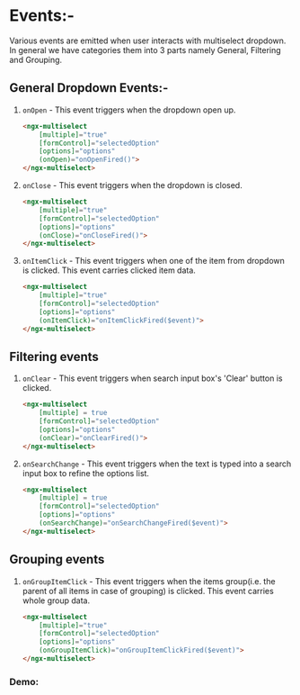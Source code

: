 
# Events:- 
Various events are emitted when user interacts with multiselect dropdown. In general we have categories them into 3 parts namely General, Filtering and Grouping.

## General Dropdown Events:-

1. `onOpen` - This event triggers when the dropdown open up.
    ```html
    <ngx-multiselect
        [multiple]="true"
        [formControl]="selectedOption"
        [options]="options"
        (onOpen)="onOpenFired()">
    </ngx-multiselect>
    ```

2. `onClose` - This event triggers when the dropdown is closed.
    ```html
    <ngx-multiselect
        [multiple]="true"
        [formControl]="selectedOption"
        [options]="options"
        (onClose)="onCloseFired()">
    </ngx-multiselect>
    ```

3. `onItemClick` - This event triggers when one of the item from dropdown is clicked. This event carries clicked item data.
    ```html
    <ngx-multiselect
        [multiple]="true"
        [formControl]="selectedOption"
        [options]="options"
        (onItemClick)="onItemClickFired($event)">
    </ngx-multiselect>
    ```

## Filtering events

1. `onClear` - This event triggers when search input box's 'Clear' button is clicked. 
    ```html
    <ngx-multiselect
        [multiple] = true
        [formControl]="selectedOption"
        [options]="options"
        (onClear)="onClearFired()">
    </ngx-multiselect>
    ```

2. `onSearchChange` - This event triggers when the text is typed into a search input box to refine the options list.
    ```html
    <ngx-multiselect
        [multiple] = true
        [formControl]="selectedOption"
        [options]="options"
        (onSearchChange)="onSearchChangeFired($event)">
    </ngx-multiselect>
    ```

## Grouping events

1. `onGroupItemClick` - This event triggers when the items group(i.e. the parent of all items in case of grouping) is clicked. This event carries whole group data.
    ```html
    <ngx-multiselect
        [multiple]="true"
        [formControl]="selectedOption"
        [options]="options"
        (onGroupItemClick)="onGroupItemClickFired($event)">
    </ngx-multiselect>
    ```

### Demo:

<ms-events></ms-events>